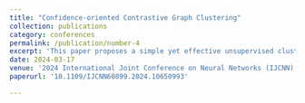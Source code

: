 ```yaml
---
title: "Confidence-oriented Contrastive Graph Clustering"
collection: publications
category: conferences
permalink: /publication/number-4
excerpt: 'This paper proposes a simple yet effective unsupervised clustering network termed Confidence-oriented Contrastive Graph Clustering (CoCGC).'
date: 2024-03-17
venue: '2024 International Joint Conference on Neural Networks (IJCNN)'
paperurl: '10.1109/IJCNN60899.2024.10650993'

---
```


